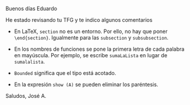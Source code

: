 Buenos días Eduardo

He estado revisando tu TFG y te indico algunos comentarios

+ En LaTeX, `section` no es un entorno. Por ello, no hay que poner
  `\end{section}`. Igualmente para las `subsection` y `subsubsection`.
  
+ En los nombres de funciones se pone la primera letra de cada palabra en
  mayúscula. Por ejemplo, se escribe `sumaLaLista` en lugar de `sumalalista`.
  
+ `Bounded` significa que el tipo está acotado.

+ En la expresión `show (A)` se pueden eliminar los paréntesis.

Saludos, José A.

